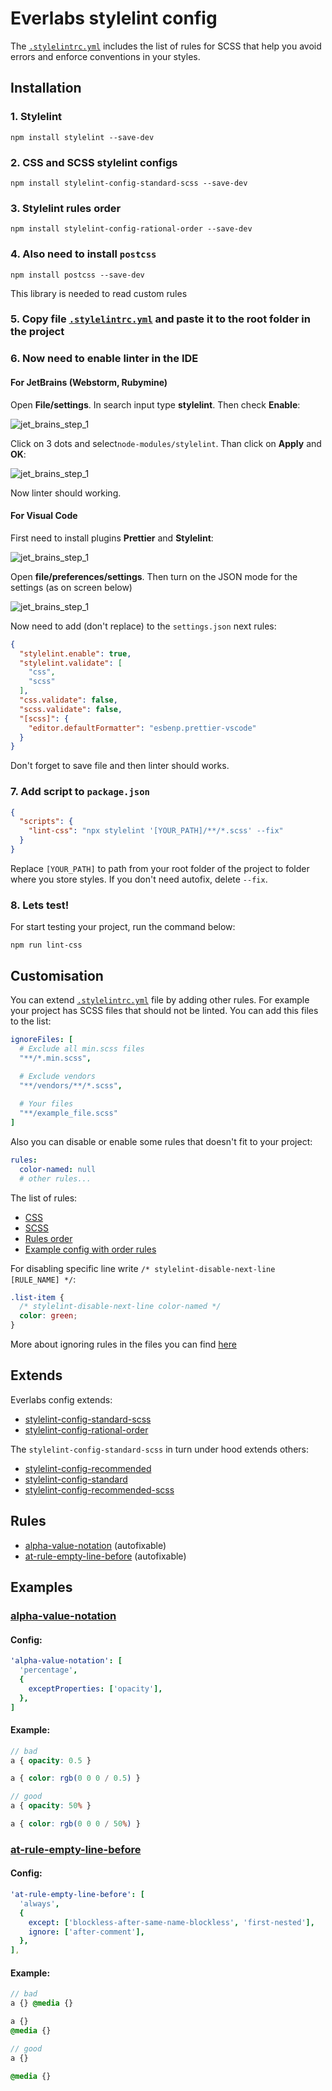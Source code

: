 # Everlabs stylelint config
The [``.stylelintrc.yml``](.stylelintrc.yml) includes the list of rules for SCSS that help you avoid errors and enforce conventions in your styles.


## Installation


### 1. Stylelint
```
npm install stylelint --save-dev
```


### 2. CSS and SCSS stylelint configs
```
npm install stylelint-config-standard-scss --save-dev
```


### 3. Stylelint rules order
```
npm install stylelint-config-rational-order --save-dev
```


### 4. Also need to install ``postcss``
```
npm install postcss --save-dev
```
This library is needed to read custom rules


### 5. Copy file [``.stylelintrc.yml``](.stylelintrc.yml) and paste it to the root folder in the project


### 6. Now need to enable linter in the IDE


#### For JetBrains (Webstorm, Rubymine)
Open **File/settings**. In search input type **stylelint**. Then check **Enable**:

![jet_brains_step_1](assets/jetbrains_step_1.png)

Click on 3 dots and select``node-modules/stylelint``. Than click on **Apply** and **OK**:

![jet_brains_step_1](assets/jetbrains_step_2.png)

Now linter should working.


#### For Visual Code
First need to install plugins **Prettier** and **Stylelint**:

![jet_brains_step_1](assets/vs_step_1.png)

Open **file/preferences/settings**. Then turn on the JSON mode for the settings (as on screen below)

![jet_brains_step_1](assets/vs_step_2.png)

Now need to add (don't replace) to the ``settings.json`` next rules:
```json
{
  "stylelint.enable": true,
  "stylelint.validate": [
    "css",
    "scss"
  ],
  "css.validate": false,
  "scss.validate": false,
  "[scss]": {
    "editor.defaultFormatter": "esbenp.prettier-vscode"
  }
}
```
Don't forget to save file and then linter should works.


### 7. Add script to ``package.json``

```json
{
  "scripts": {
    "lint-css": "npx stylelint '[YOUR_PATH]/**/*.scss' --fix"
  }
}
```

Replace ``[YOUR_PATH]`` to path from your root folder of the project to folder where you store styles. If you don't need autofix, delete ``--fix``.


### 8. Lets test!
For start testing your project, run the command below:
```
npm run lint-css
```


## Customisation


You can extend [``.stylelintrc.yml``](.stylelintrc.yml) file by adding other rules. For example your project has SCSS files that should not be linted. You can add this files to the list:

```yaml
ignoreFiles: [
  # Exclude all min.scss files
  "**/*.min.scss",

  # Exclude vendors
  "**/vendors/**/*.scss",
  
  # Your files
  "**/example_file.scss"
]
```

Also you can disable or enable some rules that doesn't fit to your project:

```yaml
rules:
  color-named: null
  # other rules...
```

The list of rules:
- [CSS](https://stylelint.io/user-guide/rules/list)
- [SCSS](https://github.com/stylelint-scss/stylelint-scss#list-of-rules)
- [Rules order](https://github.com/hudochenkov/stylelint-order)
- [Example config with order rules](https://github.com/maxdenaro/maxgraph-youtube-source/blob/master/stylelint/.stylelintrc)

 For disabling specific line write ``/* stylelint-disable-next-line [RULE_NAME] */``:
```scss
.list-item {
  /* stylelint-disable-next-line color-named */
  color: green;
}
```
More about ignoring rules in the files you can find [here](https://stylelint.io/user-guide/ignore-code/)


## Extends


Everlabs config extends:
- [stylelint-config-standard-scss](https://github.com/stylelint-scss/stylelint-config-standard-scss)
- [stylelint-config-rational-order](https://github.com/constverum/stylelint-config-rational-order)

The ``stylelint-config-standard-scss`` in turn under hood extends others:
- [stylelint-config-recommended](https://stylelint.io/user-guide/rules/list/#avoid-errors)
- [stylelint-config-standard](https://github.com/stylelint/stylelint-config-standard/blob/main/index.js)
- [stylelint-config-recommended-scss](https://github.com/stylelint-scss/stylelint-config-recommended-scss)


## Rules
- [alpha-value-notation](#alpha-value-notation) (autofixable)
- [at-rule-empty-line-before](#at-rule-empty-line-before) (autofixable)


## Examples


### [alpha-value-notation](https://stylelint.io/user-guide/rules/list/alpha-value-notation/#percentage)

#### Config:
```yaml
'alpha-value-notation': [
  'percentage',
  {
    exceptProperties: ['opacity'],
  },
]
```

#### Example:

```scss
// bad
a { opacity: 0.5 }

a { color: rgb(0 0 0 / 0.5) }

// good
a { opacity: 50% }

a { color: rgb(0 0 0 / 50%) }
```

### [at-rule-empty-line-before](https://stylelint.io/user-guide/rules/list/at-rule-empty-line-before#always)

#### Config:
```yaml
'at-rule-empty-line-before': [
  'always',
  {
    except: ['blockless-after-same-name-blockless', 'first-nested'],
    ignore: ['after-comment'],
  },
],
```

#### Example:

```scss
// bad
a {} @media {}

a {}
@media {}

// good
a {}

@media {}
```